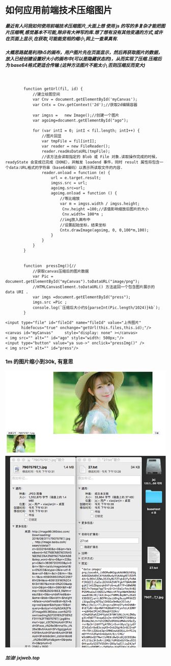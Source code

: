 # 如何应用前端技术压缩图片
##### 最近有人问我如何使用前端技术压缩图片,大面上想 使用 js 的写的多复杂才能把图片压缩啊,感觉基本不可能,除非有大神写的库.想了想有没有其他变通的方式,或许在页面上显示,在获取,可能能变相的缩小,网上一查果真有.
##### 大概思路就是利用h5的画布，用户图片先在页面显示，然后再获取图片的数据，放入已经创建设置好大小的画布中(可以是隐藏状态的)，从而实现了压缩.压缩后为 base64格式更适合传输.(这种方法图片不能太小,否则压缩反而变大)
```

       
        function getUrl(fil, id) {
            //建立绘图空间
            var Cnv = document.getElementById('myCanvas');
            var Cntx = Cnv.getContext('2d');//获取2d编辑容器
            
            var imgss =   new Image();//创建一个图片
            var agoimg=document.getElementById("ago");

            for (var intI = 0; intI < fil.length; intI++) {
                //图片回显
                var tmpFile = fil[intI];
                var reader = new FileReader();
                reader.readAsDataURL(tmpFile);
                //该方法会读取指定的 Blob 或 File 对象.读取操作完成的时候，readyState 会变成已完成（DONE），并触发 loadend 事件，同时 result 属性将包含一个data:URL格式的字符串（base64编码）以表示所读取文件的内容.
                reader.onload = function (e) {
                    url = e.target.result;
                    imgss.src = url;
                    agoimg.src=url;
                    agoimg.onload = function () {
                        //等比缩放
                        var m = imgss.width / imgss.height;
                         Cnv.height =100;//该值影响缩放后图片的大小
                         Cnv.width= 100*m ;
                        //img放入画布中
                        //设置起始坐标，结束坐标
                        Cntx.drawImage(agoimg, 0, 0,100*m,100);
                    }
                }
            }
        }


        function  pressImg(){//
            //获取canvas压缩后的图片数据
            var Pic = document.getElementById("myCanvas").toDataURL("image/png");
            //HTMLCanvasElement.toDataURL() 方法返回一个包含图片展示的 data URI .
            var imgs =document.getElementById("press");
            imgs.src =Pic ;
            console.log(`压缩后大小约${parseInt(Pic.length/1024)}kb`);
        }

```
```
<input type="file" id="fileId" name="fileId" value="上传图片"
       hidefocus="true" onchange="getUrl(this.files,this.id);"/>
<canvas id="myCanvas"     style="display: none" ></canvas>
< img src="" alt="" id="ago" style="width: 500px;"/>
<input type="button" value="ya suo->" onclick="pressImg()" />
< img src="" alt="" id="press"/>
```

### 1m 的图片缩小到30k, 有意思

![01](0327/032701.png)
![02](0327/032702.png)

##### 加油! jxjweb.top